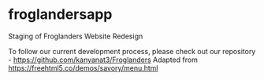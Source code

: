 # froglandersapp
Staging of Froglanders Website Redesign

To follow our current development process, please check out our repository - https://github.com/kanyanat3/Froglanders
Adapted from https://freehtml5.co/demos/savory/menu.html
